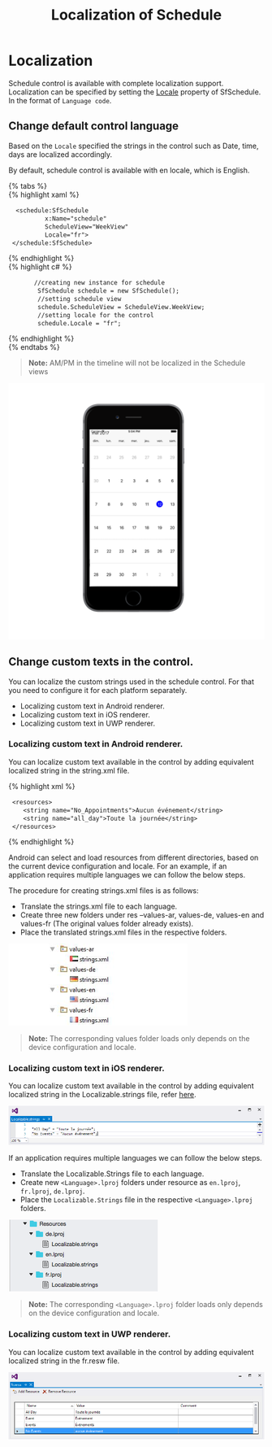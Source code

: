 ﻿---
layout: post
title: Localization of Schedule
description: How to Localize the contents of Schedule control.
platform: xamarin
control: SfSchedule
documentation: ug
---

# Localization

Schedule control is available with complete localization support. Localization can be specified by setting the [Locale](https://help.syncfusion.com/cr/cref_files/xamarin/sfschedule/Syncfusion.SfSchedule.XForms~Syncfusion.SfSchedule.XForms.SfSchedule~Locale.html) property of SfSchedule. In the format of `Language code`.

## Change default control language

Based on the `Locale` specified the strings in the control such as Date, time, days are localized accordingly.

By default, schedule control is available with en locale, which is English.

{% tabs %}   
{% highlight xaml %} 

     
      <schedule:SfSchedule
              x:Name="schedule" 
              ScheduleView="WeekView"
              Locale="fr">
     </schedule:SfSchedule>


{% endhighlight %}   
{% highlight c# %}   
    
           //creating new instance for schedule
            SfSchedule schedule = new SfSchedule();
            //setting schedule view 
            schedule.ScheduleView = ScheduleView.WeekView;
            //setting locale for the control 
            schedule.Locale = "fr";  
      
{% endhighlight %}   
{% endtabs %}   

>**Note:** AM/PM in the timeline will not be localized in the Schedule views

![](Localization_images/Localization.png)   

## Change custom texts in the control.

You can localize the custom strings used in the schedule control. For that you need to configure it for each platform separately.

*	Localizing custom text in Android renderer.
*	Localizing custom text in iOS renderer.
*	Localizing custom text in UWP renderer.

### Localizing custom text in Android renderer.

You can localize custom text available in the control by adding equivalent localized string in the string.xml file.

{% highlight xml %} 
       
     <resources>
    	<string name="No_Appointments">Aucun événement</string>
     	<string name="all_day">Toute la journée</string>
     </resources>
{% endhighlight %}   

Android can select and load resources from different directories, based on the current device configuration and locale. For an example, if an application requires multiple languages we can follow the below steps.

The procedure for creating strings.xml files is as follows:

*	Translate the strings.xml file to each language.
*	Create three new folders under res –values-ar, values-de, values-en and values-fr (The original values folder already exists).
*	Place the translated strings.xml files in the respective folders.
 
![](Localization_images/localization_img2.jpeg)  

>**Note:** The corresponding values folder loads only depends on the device configuration and locale.

### Localizing custom text in iOS renderer.

You can localize custom text available in the control by adding equivalent localized string in the Localizable.strings file, refer [here](http://www.syncfusion.com/downloads/support/directtrac/general/ze/Localization_Forms-583877984.zip).

![](Localization_images/Localization_IOS.png) 

If an application requires multiple languages we can follow the below steps.
*	Translate the Localizable.Strings file to each language. 
*	Create new `<Language>.lproj` folders under resource as `en.lproj`, `fr.lproj`, `de.lproj`.
* 	Place the `Localizable.Strings` file in the respective `<Language>.lproj` folders.

![](Localization_images/Localization_iOS_Img2.png)

>**Note:** The corresponding `<Language>.lproj` folder loads only depends on the device configuration and locale.

 
### Localizing custom text in UWP renderer.
You can localize custom text available in the control by adding equivalent localized string in the fr.resw file.

![](Localization_images/Localization_XFUWP.png) 
 

